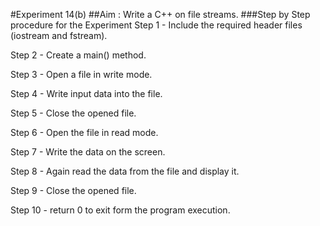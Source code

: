 #Experiment 14(b)
##Aim : Write a C++ on file streams.
###Step by Step procedure for the Experiment
Step 1 - Include the required header files (iostream and fstream).

Step 2 - Create a main() method.

Step 3 - Open a file in write mode.

Step 4 - Write input data into the file.

Step 5 - Close the opened file.

Step 6 - Open the file in read mode.

Step 7 - Write the data on the screen.

Step 8 - Again read the data from the file and display it.

Step 9 - Close the opened file.

Step 10 - return 0 to exit form the program execution.
